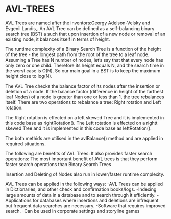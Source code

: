 # AVL-TREES

AVL Trees are named after the inventors:Georgy Adelson-Velsky and Evgenii Landis,.
An AVL Tree can be defined as a self-balancing binary search tree (BST) a such that upon insertion of a new node
or removal of an existing node, it balances itself in terms of height. 

The runtime complexity of a Binary Search Tree is a function of the height of the tree - the longest path from the root of the tree to a leaf node.
Assuming a Tree has N number of nodes, let’s say that that every node has only zero or one child. Therefore its height equals N, and the search time in the worst case is O(N). So our main goal in a BST is to keep the maximum height close to log(N).

The AVL Tree checks the balance factor of its nodes after the insertion or deletion of a node. If the balance factor (difference in height of the farthest leaf Nodes) of a node is greater than one or less than 1, the tree rebalances itself.
There are two operations to rebalance a tree:
Right rotation  and
Left rotation.

The Right rotation is effected on a left skewed Tree and it is implemented in this code base as rightRotation().
The Left rotation is effected on a rightt skewed Tree and it is implemented in this code base as leftRotation().

The both methids are utilised in the avlBalance() method and are applied in required situations. 

The following are benefits of AVL Trees: 
It also provides faster search operations: The most important benefit of AVL trees is that they perform faster search operations than Binary Search Trees

Insertion and Deleting of Nodes also run in lower/faster runtime complexity.

AVL Trees can be applied in the following ways: 
-AVL Trees can be applied in Dictionaries, and other check and confirmation books/logs. 
-Indexing large amounts of data in a database and to search through it efficiently.
-Applications for databases where insertions and deletions are infrequent but frequent data searches are necessary.
-Software that requires improved search.
-Can be used in corporate settings and storyline games
